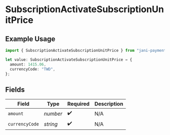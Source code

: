 # SubscriptionActivateSubscriptionUnitPrice

## Example Usage

```typescript
import { SubscriptionActivateSubscriptionUnitPrice } from "jani-payments/models/operations";

let value: SubscriptionActivateSubscriptionUnitPrice = {
  amount: 1415.06,
  currencyCode: "TWD",
};
```

## Fields

| Field              | Type               | Required           | Description        |
| ------------------ | ------------------ | ------------------ | ------------------ |
| `amount`           | *number*           | :heavy_check_mark: | N/A                |
| `currencyCode`     | *string*           | :heavy_check_mark: | N/A                |